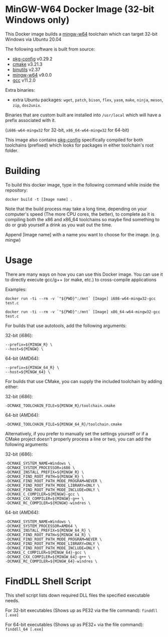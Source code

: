 # MinGW-W64 Docker Image (32-bit Windows only)
This Docker image builds a [mingw-w64][] toolchain which can target 32-bit Windows via Ubuntu 20.04

The following software is built from source:
* [pkg-config][] v0.29.2
* [cmake][] v3.21.3
* [binutils][] v2.37
* [mingw-w64][] v9.0.0
* [gcc][] v11.2.0

Extra binaries:

* extra Ubuntu packages: `wget`, `patch`, `bison`, `flex`, `yasm`, `make`, `ninja`, `meson`, `zip`, `dos2unix`.

Binaries that are custom built are installed into `/usr/local` which will have a prefix associated with it.

(`i686-w64-mingw32` for 32-bit, `x86_64-w64-mingw32` for 64-bit)

This image also contains [pkg-config][] specifically compiled for both toolchains (prefixed) which looks for packages in either toolchain's root folder. 

# Building
To build this docker image, type in the following command while inside the repository:

    docker build -t [Image name] .

Note that the build process may take a long time, depending on your computer's speed (The more CPU cores, the better),
to complete as it is compiling both the x86 and x86_64 toolchains so maybe find something to do or grab yourself a drink as you wait out
the time.

Append [Image name] with a name you want to choose for the image. (e.g. mingw)

# Usage
There are many ways on how you can use this Docker image. You can use it to directly execute
gcc/g++ (or make, etc.) to cross-compile applications

Examples:

    docker run -ti --rm -v `"${PWD}":/mnt` [Image] i686-w64-mingw32-gcc test.c

    docker run -ti --rm -v `"${PWD}":/mnt` [Image] x86_64-w64-mingw32-gcc test.c

For builds that use autotools, add the following arguments:

32-bit (i686):

    --prefix=${MINGW_R} \
    --host=${MINGW} \
    
64-bit (AMD64):
    
    --prefix=${MINGW_64_R} \
    --host=${MINGW_64} \

For builds that use CMake, you can supply the included toolchain by adding either:

32-bit (i686):

    -DCMAKE_TOOLCHAIN_FILE=${MINGW_R}/toolchain.cmake
    
64-bit (AMD64):

    -DCMAKE_TOOLCHAIN_FILE=${MINGW_64_R}/toolchain.cmake

Alternatively, if you prefer to manually set the settings yourself or if a CMake project doesn't properly process a line or two, you can add the following arguments:

32-bit (i686):
    
    -DCMAKE_SYSTEM_NAME=Windows \
    -DCMAKE_SYSTEM_PROCESSOR=i686 \
    -DCMAKE_INSTALL_PREFIX=${MINGW_R} \
    -DCMAKE_FIND_ROOT_PATH=${MINGW_R} \
    -DCMAKE_FIND_ROOT_PATH_MODE_PROGRAM=NEVER \
    -DCMAKE_FIND_ROOT_PATH_MODE_LIBRARY=ONLY \
    -DCMAKE_FIND_ROOT_PATH_MODE_INCLUDE=ONLY \
    -DCMAKE_C_COMPILER=${MINGW}-gcc \
    -DCMAKE_CXX_COMPILER=${MINGW}-g++ \
    -DCMAKE_RC_COMPILER=${MINGW}-windres \

64-bit (AMD64):

    -DCMAKE_SYSTEM_NAME=Windows \
    -DCMAKE_SYSTEM_PROCESSOR=AMD64 \
    -DCMAKE_INSTALL_PREFIX=${MINGW_64_R} \
    -DCMAKE_FIND_ROOT_PATH=${MINGW_64_R} \
    -DCMAKE_FIND_ROOT_PATH_MODE_PROGRAM=NEVER \
    -DCMAKE_FIND_ROOT_PATH_MODE_LIBRARY=ONLY \
    -DCMAKE_FIND_ROOT_PATH_MODE_INCLUDE=ONLY \
    -DCMAKE_C_COMPILER=${MINGW_64}-gcc \
    -DCMAKE_CXX_COMPILER=${MINGW_64}-g++ \
    -DCMAKE_RC_COMPILER=${MINGW_64}-windres \

# FindDLL Shell Script
This shell script lists down required DLL files the specified executable needs.

For 32-bit executables (Shows up as PE32 via the file command):
	`finddll [.exe]`

For 64-bit executables (Shows up as PE32+ via the file command):
	`finddll_64 [.exe]`

[pkg-config]: https://www.freedesktop.org/wiki/Software/pkg-config/
[cmake]: https://cmake.org/
[binutils]: https://www.gnu.org/software/binutils/
[mingw-w64]: https://mingw-w64.org/
[gcc]: https://gcc.gnu.org/

